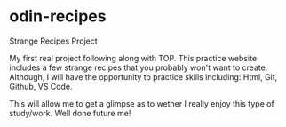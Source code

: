 # odin-recipes
Strange Recipes Project

My first real project following along with TOP. This practice website includes a few strange recipes that you probably won't want to create. Although, I will have the opportunity to practice skills including: Html, Git, Github, VS Code.

This will allow me to get a glimpse as to wether I really enjoy this type of study/work. Well done future me!